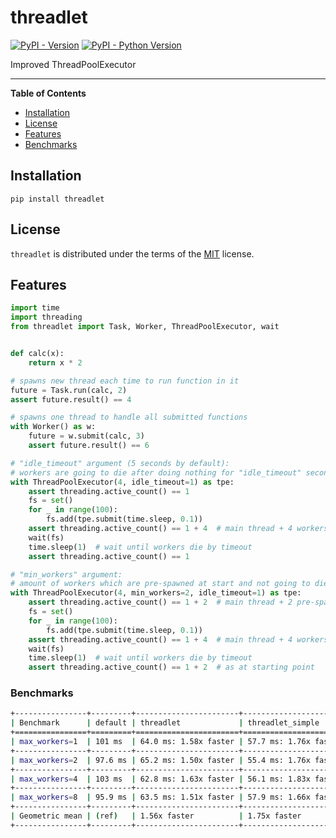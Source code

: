 # threadlet

[![PyPI - Version](https://img.shields.io/pypi/v/threadlet.svg)](https://pypi.org/project/threadlet)
[![PyPI - Python Version](https://img.shields.io/pypi/pyversions/threadlet.svg)](https://pypi.org/project/threadlet)

Improved ThreadPoolExecutor

-----

**Table of Contents**

- [Installation](#installation)
- [License](#license)
- [Features](#features)
- [Benchmarks](#benchmarks)

## Installation

```console
pip install threadlet
```

## License

`threadlet` is distributed under the terms of the [MIT](https://spdx.org/licenses/MIT.html) license.

## Features

```python
import time
import threading
from threadlet import Task, Worker, ThreadPoolExecutor, wait


def calc(x):
    return x * 2

# spawns new thread each time to run function in it
future = Task.run(calc, 2)
assert future.result() == 4

# spawns one thread to handle all submitted functions
with Worker() as w:
    future = w.submit(calc, 3)
    assert future.result() == 6

# "idle_timeout" argument (5 seconds by default):
# workers are going to die after doing nothing for "idle_timeout" seconds.
with ThreadPoolExecutor(4, idle_timeout=1) as tpe:
    assert threading.active_count() == 1
    fs = set()
    for _ in range(100):
        fs.add(tpe.submit(time.sleep, 0.1))
    assert threading.active_count() == 1 + 4  # main thread + 4 workers
    wait(fs)
    time.sleep(1)  # wait until workers die by timeout
    assert threading.active_count() == 1

# "min_workers" argument:
# amount of workers which are pre-spawned at start and not going to die ever in despite of "idle_timeout".
with ThreadPoolExecutor(4, min_workers=2, idle_timeout=1) as tpe:
    assert threading.active_count() == 1 + 2  # main thread + 2 pre-spawned workers
    fs = set()
    for _ in range(100):
        fs.add(tpe.submit(time.sleep, 0.1))
    assert threading.active_count() == 1 + 4  # main thread + 4 workers
    wait(fs)
    time.sleep(1)  # wait until workers die by timeout
    assert threading.active_count() == 1 + 2  # as at starting point
```

### Benchmarks

```bash
+----------------+---------+-----------------------+-----------------------+
| Benchmark      | default | threadlet             | threadlet_simple      |
+================+=========+=======================+=======================+
| max_workers=1  | 101 ms  | 64.0 ms: 1.58x faster | 57.7 ms: 1.76x faster |
+----------------+---------+-----------------------+-----------------------+
| max_workers=2  | 97.6 ms | 65.2 ms: 1.50x faster | 55.4 ms: 1.76x faster |
+----------------+---------+-----------------------+-----------------------+
| max_workers=4  | 103 ms  | 62.8 ms: 1.63x faster | 56.1 ms: 1.83x faster |
+----------------+---------+-----------------------+-----------------------+
| max_workers=8  | 95.9 ms | 63.5 ms: 1.51x faster | 57.9 ms: 1.66x faster |
+----------------+---------+-----------------------+-----------------------+
| Geometric mean | (ref)   | 1.56x faster          | 1.75x faster          |
+----------------+---------+-----------------------+-----------------------+
```
